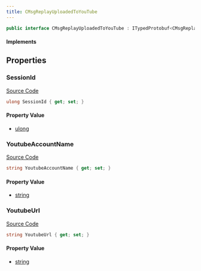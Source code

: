 ```yaml
---
title: CMsgReplayUploadedToYouTube
---
```


```csharp
public interface CMsgReplayUploadedToYouTube : ITypedProtobuf<CMsgReplayUploadedToYouTube>, INativeHandle
```

#### Implements

## Properties

### SessionId

[Source Code](https://github.com/swiftly-solution/swiftlys2/blob/beta/managed/src/SwiftlyS2.Generated/Protobufs/Interfaces/CMsgReplayUploadedToYouTube.cs#L19)

```csharp
ulong SessionId { get; set; }
```

#### Property Value

- [ulong](https://learn.microsoft.com/dotnet/api/system.uint64)

### YoutubeAccountName

[Source Code](https://github.com/swiftly-solution/swiftlys2/blob/beta/managed/src/SwiftlyS2.Generated/Protobufs/Interfaces/CMsgReplayUploadedToYouTube.cs#L16)

```csharp
string YoutubeAccountName { get; set; }
```

#### Property Value

- [string](https://learn.microsoft.com/dotnet/api/system.string)

### YoutubeUrl

[Source Code](https://github.com/swiftly-solution/swiftlys2/blob/beta/managed/src/SwiftlyS2.Generated/Protobufs/Interfaces/CMsgReplayUploadedToYouTube.cs#L13)

```csharp
string YoutubeUrl { get; set; }
```

#### Property Value

- [string](https://learn.microsoft.com/dotnet/api/system.string)

